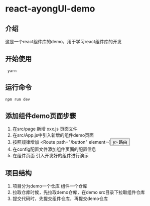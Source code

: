 # react-ayongUI-demo

## 介绍

这是一个react组件库的demo，用于学习react组件库的开发

## 开始使用

``` 
 yarn
```

## 运行命令

``` 
npm run dev
```

## 添加组件demo页面步骤

1. 在src/page 新增 xxx.js 页面文件
2. 在src/App.js中引入新增的组件demo页面
3. 按照规律增加    <Route path="/button" element={<Button/>}/> 路由
4. 在config配置文件添加组件页面的配置信息
5. 在组件页面 引入开发好的组件进行演示


## 项目结构

1.  项目分为demo一个仓库 组件一个仓库
2.  拉取仓库时候，先拉取demo仓库，在demo src目录下拉取组件仓库 
3.  提交代码时，先提交组件仓库，再提交demo仓库
